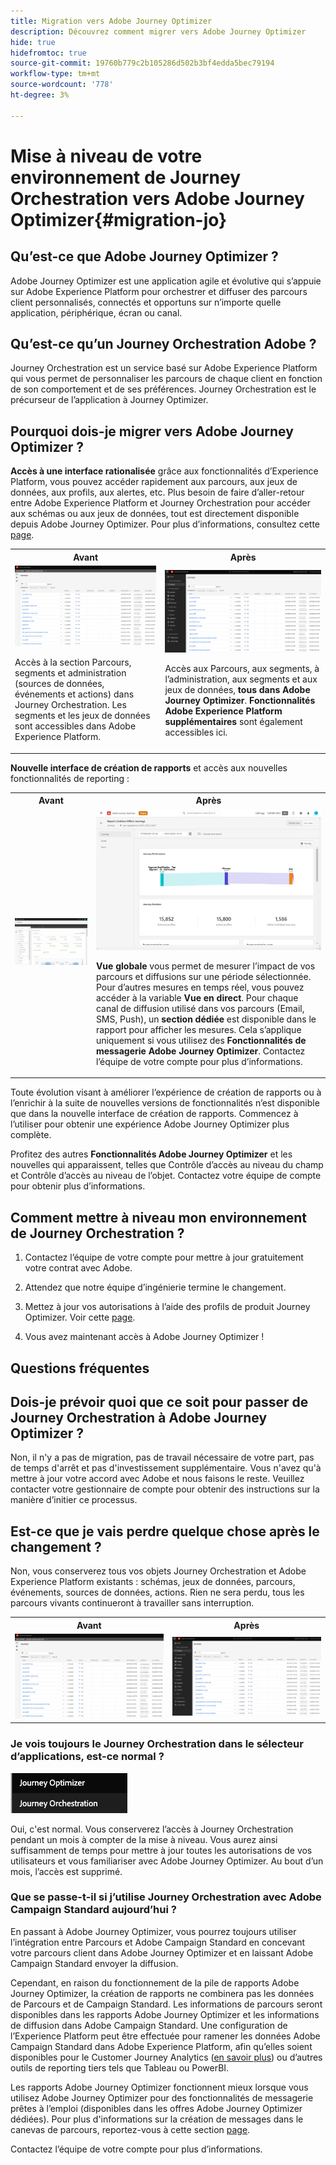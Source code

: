 ```yaml
---
title: Migration vers Adobe Journey Optimizer
description: Découvrez comment migrer vers Adobe Journey Optimizer
hide: true
hidefromtoc: true
source-git-commit: 19760b779c2b105286d502b3bf4edda5bec79194
workflow-type: tm+mt
source-wordcount: '778'
ht-degree: 3%

---
```



# Mise à niveau de votre environnement de Journey Orchestration vers Adobe Journey Optimizer{#migration-jo}

## Qu’est-ce que Adobe Journey Optimizer ?

Adobe Journey Optimizer est une application agile et évolutive qui s’appuie sur Adobe Experience Platform pour orchestrer et diffuser des parcours client personnalisés, connectés et opportuns sur n’importe quelle application, périphérique, écran ou canal. &#x200B;

## Qu’est-ce qu’un Journey Orchestration Adobe ?

Journey Orchestration est un service basé sur Adobe Experience Platform qui vous permet de personnaliser les parcours de chaque client en fonction de son comportement et de ses préférences. Journey Orchestration est le précurseur de l’application à Journey Optimizer.

## Pourquoi dois-je migrer vers Adobe Journey Optimizer ?

**Accès à une interface rationalisée** grâce aux fonctionnalités d’Experience Platform, vous pouvez accéder rapidement aux parcours, aux jeux de données, aux profils, aux alertes, etc. Plus besoin de faire d’aller-retour entre Adobe Experience Platform et Journey Orchestration pour accéder aux schémas ou aux jeux de données, tout est directement disponible depuis Adobe Journey Optimizer. Pour plus d’informations, consultez cette [page](https://experienceleague.adobe.com/docs/journey-optimizer/using/get-started/user-interface.html).

<table>
<tr>
<th>Avant</th>
<th>Après</th>
</tr>
<tr>
<td><img src="../assets/migration-ajo-1.png"><p>Accès à la section Parcours, segments et administration (sources de données, événements et actions) dans Journey Orchestration. Les segments et les jeux de données sont accessibles dans Adobe Experience Platform. </p></td>
<td><img src="../assets/migration-ajo-2.png"><p>Accès aux Parcours, aux segments, à l’administration, aux segments et aux jeux de données, <strong>tous dans Adobe Journey Optimizer</strong>. <strong>Fonctionnalités Adobe Experience Platform supplémentaires</strong> sont également accessibles ici.</p></td>
</tr>
</table>

**Nouvelle interface de création de rapports** et accès aux nouvelles fonctionnalités de reporting :

<table>
<tr>
<th>Avant</th>
<th>Après</th>
</tr>
<tr>
<td><img src="../assets/migration-ajo-5.png"></td>
<td><img src="../assets/migration-ajo-6.png"><p><strong>Vue globale</strong> vous permet de mesurer l’impact de vos parcours et diffusions sur une période sélectionnée. Pour d’autres mesures en temps réel, vous pouvez accéder à la variable <strong>Vue en direct</strong>. Pour chaque canal de diffusion utilisé dans vos parcours (Email, SMS, Push), un <strong>section dédiée</strong> est disponible dans le rapport pour afficher les mesures. Cela s’applique uniquement si vous utilisez des <strong>Fonctionnalités de messagerie Adobe Journey Optimizer</strong>. Contactez l’équipe de votre compte pour plus d’informations.</p></td>
</tr>
</table>

Toute évolution visant à améliorer l’expérience de création de rapports ou à l’enrichir à la suite de nouvelles versions de fonctionnalités n’est disponible que dans la nouvelle interface de création de rapports. Commencez à l’utiliser pour obtenir une expérience Adobe Journey Optimizer plus complète.

Profitez des autres **Fonctionnalités Adobe Journey Optimizer** et les nouvelles qui apparaissent, telles que Contrôle d’accès au niveau du champ et Contrôle d’accès au niveau de l’objet. Contactez votre équipe de compte pour obtenir plus d’informations.

## Comment mettre à niveau mon environnement de Journey Orchestration ?

1. Contactez l’équipe de votre compte pour mettre à jour gratuitement votre contrat avec Adobe.

1. Attendez que notre équipe d’ingénierie termine le changement.

1. Mettez à jour vos autorisations à l’aide des profils de produit Journey Optimizer. Voir cette [page](https://experienceleague.adobe.com/docs/journey-optimizer/using/administration/ootb-product-profiles.html?lang=fr).

1. Vous avez maintenant accès à Adobe Journey Optimizer !

## Questions fréquentes

## Dois-je prévoir quoi que ce soit pour passer de Journey Orchestration à Adobe Journey Optimizer ?

Non, il n&#39;y a pas de migration, pas de travail nécessaire de votre part, pas de temps d&#39;arrêt et pas d&#39;investissement supplémentaire. Vous n&#39;avez qu&#39;à mettre à jour votre accord avec Adobe et nous faisons le reste. Veuillez contacter votre gestionnaire de compte pour obtenir des instructions sur la manière d’initier ce processus.

## Est-ce que je vais perdre quelque chose après le changement ?

Non, vous conserverez tous vos objets Journey Orchestration et Adobe Experience Platform existants : schémas, jeux de données, parcours, événements, sources de données, actions. Rien ne sera perdu, tous les parcours vivants continueront à travailler sans interruption.

<table>
<tr>
<th>Avant</th>
<th>Après</th>
</tr>
<tr>
<td><img src="../assets/migration-ajo-7.png"></td>
<td><img src="../assets/migration-ajo-8.png"></td>
</tr>
</table>

### Je vois toujours le Journey Orchestration dans le sélecteur d’applications, est-ce normal ?

![](../assets/migration-ajo-9.png)

Oui, c&#39;est normal. Vous conserverez l’accès à Journey Orchestration pendant un mois à compter de la mise à niveau. Vous aurez ainsi suffisamment de temps pour mettre à jour toutes les autorisations de vos utilisateurs et vous familiariser avec Adobe Journey Optimizer. Au bout d’un mois, l’accès est supprimé.

### Que se passe-t-il si j’utilise Journey Orchestration avec Adobe Campaign Standard aujourd’hui ?

En passant à Adobe Journey Optimizer, vous pourrez toujours utiliser l’intégration entre Parcours et Adobe Campaign Standard en concevant votre parcours client dans Adobe Journey Optimizer et en laissant Adobe Campaign Standard envoyer la diffusion.

Cependant, en raison du fonctionnement de la pile de rapports Adobe Journey Optimizer, la création de rapports ne combinera pas les données de Parcours et de Campaign Standard. Les informations de parcours seront disponibles dans les rapports Adobe Journey Optimizer et les informations de diffusion dans Adobe Campaign Standard. Une configuration de l’Experience Platform peut être effectuée pour ramener les données Adobe Campaign Standard dans Adobe Experience Platform, afin qu’elles soient disponibles pour le Customer Journey Analytics ([en savoir plus](https://business.adobe.com/products/experience-platform/customer-journey-analytics.html)) ou d’autres outils de reporting tiers tels que Tableau ou PowerBI.

Les rapports Adobe Journey Optimizer fonctionnent mieux lorsque vous utilisez Adobe Journey Optimizer pour  des fonctionnalités de messagerie prêtes à l’emploi (disponibles dans les offres Adobe Journey Optimizer dédiées). Pour plus d&#39;informations sur la création de messages dans le canevas de parcours, reportez-vous à cette section [page](https://experienceleague.adobe.com/docs/journey-optimizer/using/messages/messages-in-journeys.html).

Contactez l’équipe de votre compte pour plus d’informations.